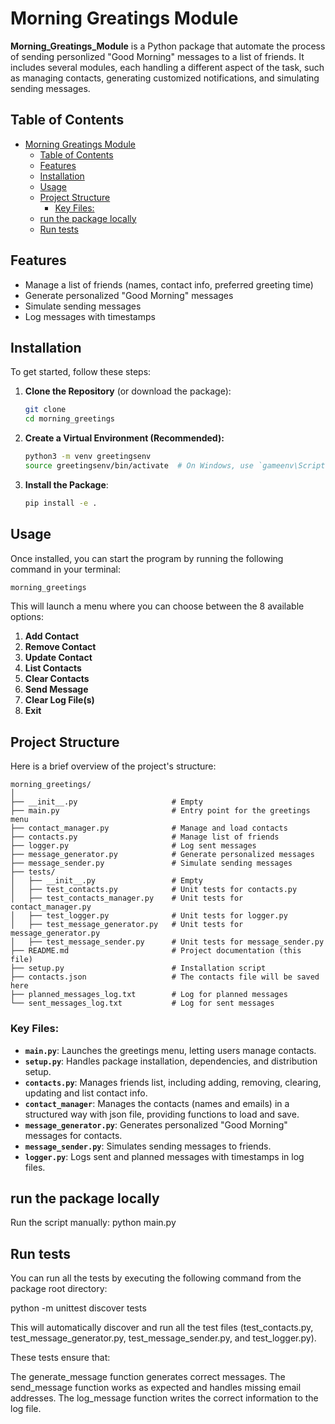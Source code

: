 # Morning Greatings Module
**Morning_Greatings_Module** is a Python package that automate the process of sending personlized "Good Morning" messages to a list of friends. It includes several modules, each handling a different aspect of the task, such as managing contacts, generating customized notifications, and simulating sending messages.

## Table of Contents
- [Morning Greatings Module](#morning-greatings-module)
  - [Table of Contents](#table-of-contents)
  - [Features](#features)
  - [Installation](#installation)
  - [Usage](#usage)
  - [Project Structure](#project-structure)
    - [Key Files:](#key-files)
  - [run the package locally](#run-the-package-locally)
  - [Run tests](#run-tests)

## Features
- Manage a list of friends (names, contact info, preferred greeting time)
- Generate personalized "Good Morning" messages
- Simulate sending messages
- Log messages with timestamps

## Installation
To get started, follow these steps:
1. **Clone the Repository** (or download the package):
   ```bash
   git clone 
   cd morning_greetings
   ```
2. **Create a Virtual Environment (Recommended):**
   ```bash
   python3 -m venv greetingsenv
   source greetingsenv/bin/activate  # On Windows, use `gameenv\Scripts\activate`
   ```
1. **Install the Package**:
   ```bash
   pip install -e .
   ```
## Usage
Once installed, you can start the program by running the following command in your terminal:

```bash
morning_greetings
```
This will launch a menu where you can choose between the 8 available options:
1. **Add Contact**
2. **Remove Contact**
3. **Update Contact**
4. **List Contacts**
5. **Clear Contacts**
6. **Send Message**
7. **Clear Log File(s)**
8. **Exit**

## Project Structure
Here is a brief overview of the project's structure:
```
morning_greetings/
│
├── __init__.py                     # Empty
├── main.py                         # Entry point for the greetings menu
├── contact_manager.py              # Manage and load contacts
├── contacts.py                     # Manage list of friends
├── logger.py                       # Log sent messages
├── message_generator.py            # Generate personalized messages
├── message_sender.py               # Simulate sending messages
├── tests/
│   ├── __init__.py                 # Empty
│   ├── test_contacts.py            # Unit tests for contacts.py
│   ├── test_contacts_manager.py    # Unit tests for contact_manager.py
│   ├── test_logger.py              # Unit tests for logger.py
│   ├── test_message_generator.py   # Unit tests for message_generator.py
│   ├── test_message_sender.py      # Unit tests for message_sender.py
├── README.md                       # Project documentation (this file)
├── setup.py                        # Installation script
├── contacts.json                   # The contacts file will be saved here
├── planned_messages_log.txt        # Log for planned messages
└── sent_messages_log.txt           # Log for sent messages
```
### Key Files:
- **`main.py`**: Launches the greetings menu, letting users manage contacts.
- **`setup.py`**: Handles package installation, dependencies, and distribution setup.
- **`contacts.py`**: Manages friends list, including adding, removing, clearing, updating and list contact info.
- **`contact_manager`**: Manages the contacts (names and emails) in a structured way with json file, providing functions to load and save.
- **`message_generator.py`**: Generates personalized "Good Morning" messages for contacts.
- **`message_sender.py`**: Simulates sending messages to friends.
- **`logger.py`**: Logs sent and planned messages with timestamps in log files.

## run the package locally

Run the script manually:
python main.py

## Run tests

You can run all the tests by executing the following command from the package root directory:

python -m unittest discover tests


This will automatically discover and run all the test files (test_contacts.py, test_message_generator.py, test_message_sender.py, and test_logger.py).

These tests ensure that:

The generate_message function generates correct messages.
The send_message function works as expected and handles missing email addresses.
The log_message function writes the correct information to the log file.

